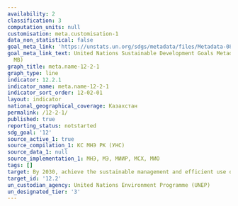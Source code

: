 ```yaml
---
availability: 2
classification: 3
computation_units: null
customisation: meta.customisation-1
data_non_statistical: false
goal_meta_link: 'https://unstats.un.org/sdgs/metadata/files/Metadata-08-04-01.pdf '
goal_meta_link_text: United Nations Sustainable Development Goals Metadata (PDF 4.0
  MB)
graph_title: meta.name-12-2-1
graph_type: line
indicator: 12.2.1
indicator_name: meta.name-12-2-1
indicator_sort_order: 12-02-01
layout: indicator
national_geographical_coverage: Казахстан
permalink: /12-2-1/
published: true
reporting_status: notstarted
sdg_goal: '12'
source_active_1: true
source_compilation_1: КС МНЭ РК (УНС)
source_data_1: null
source_implementation_1: МНЭ, МЭ, МИИР, МСХ, МИО
tags: []
target: By 2030, achieve the sustainable management and efficient use of natural resources
target_id: '12.2'
un_custodian_agency: United Nations Environment Programme (UNEP)
un_designated_tier: '3'
---
```

